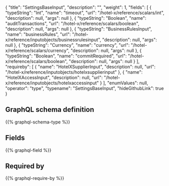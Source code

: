 {
  "title": "SettingsBaseInput",
  "description": "",
  "weight": 1,
  "fields": [
    {
      "typeString": "Int",
      "name": "timeout",
      "url": "/hotel-x/reference/scalars/int",
      "description": null,
      "args": null
    },
    {
      "typeString": "Boolean",
      "name": "auditTransactions",
      "url": "/hotel-x/reference/scalars/boolean",
      "description": null,
      "args": null
    },
    {
      "typeString": "BusinessRulesInput",
      "name": "businessRules",
      "url": "/hotel-x/reference/inputobjects/businessrulesinput",
      "description": null,
      "args": null
    },
    {
      "typeString": "Currency",
      "name": "currency",
      "url": "/hotel-x/reference/scalars/currency",
      "description": null,
      "args": null
    },
    {
      "typeString": "Boolean",
      "name": "commitRequired",
      "url": "/hotel-x/reference/scalars/boolean",
      "description": null,
      "args": null
    }
  ],
  "requireby": [
    {
      "name": "HotelXSupplierInput",
      "description": null,
      "url": "/hotel-x/reference/inputobjects/hotelxsupplierinput"
    },
    {
      "name": "HotelXAccessInput",
      "description": null,
      "url": "/hotel-x/reference/inputobjects/hotelxaccessinput"
    }
  ],
  "enumValues": null,
  "operator": "type",
  "typename": "SettingsBaseInput",
  "hideGithubLink": true
}
## GraphQL schema definition

{{% graphql-schema-type %}}

## Fields

{{% graphql-field %}}

## Required by

{{% graphql-require-by %}}
